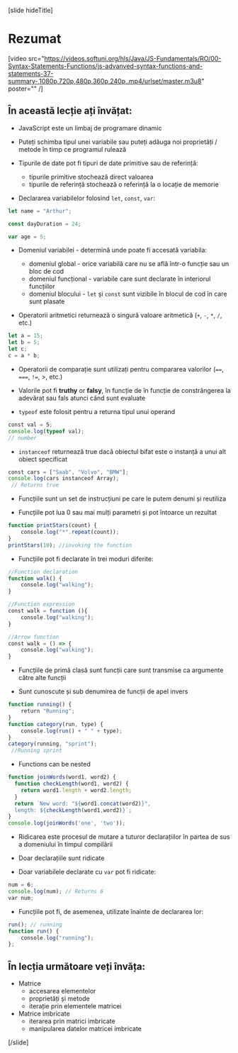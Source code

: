 [slide hideTitle]
# Rezumat

[video src="https://videos.softuni.org/hls/Java/JS-Fundamentals/RO/00-Syntax-Statements-Functions/js-advanved-syntax-functions-and-statements-37-summary-,1080p,720p,480p,360p,240p,.mp4/urlset/master.m3u8" poster="" /]

## În această lecție ați învățat:

- JavaScript este un limbaj de programare dinamic

- Puteți schimba tipul unei variabile sau puteți adăuga noi proprietăți / metode în timp ce programul rulează

- Tipurile de date pot fi tipuri de date primitive sau de referință:
   - tipurile primitive stochează direct valoarea
   - tipurile de referință stochează o referință la o locație de memorie

- Declararea variabilelor folosind `let`, `const`, `var`:

```js
let name = "Arthur";
```
```js
const dayDuration = 24;
```

```js
var age = 5;
```

- Domeniul variabilei - determină unde poate fi accesată variabila:
    - domeniul global - orice variabilă care nu se află într-o funcție sau un bloc de cod
    - domeniul funcțional - variabile care sunt declarate în interiorul funcțiilor
    - domeniul  blocului - `let` și `const` sunt vizibile în blocul de cod în care sunt plasate

- Operatorii aritmetici returnează o singură valoare aritmetică (`+`, `-`, `*`, `/`, etc.)

```js
let a = 15;
let b = 5;
let c;
c = a * b;
```
- Operatorii de comparație sunt utilizați pentru compararea valorilor (`==`, `===`, `!=`, >, etc.)

- Valorile pot fi **truthy** or **falsy**, în funcție de în funcție de constrângerea la adevărat sau fals atunci când sunt evaluate

- `typeof` este folosit pentru a returna tipul unui operand 

```js
const val = 5; 
console.log(typeof val);
// number
```

- `instanceof` returnează true dacă obiectul bifat este o instanță a unui alt obiect specificat

```js
const cars = ["Saab", "Volvo", "BMW"]; 
console.log(cars instanceof Array); 
 // Returns true
```

- Funcțiile sunt un set de instrucțiuni pe care le putem denumi și reutiliza

- Funcțiile pot lua 0 sau mai mulți parametri și pot întoarce un rezultat

```js
function printStars(count) {
    console.log("*".repeat(count));
}
printStars(10); //invoking the function
```

- Funcțiile pot fi declarate în trei moduri diferite:

```js
//Function declaration
function walk() {
    console.log("walking");
}
```

```js
//Function expression
const walk = function (){
    console.log("walking");
}
```

```js
//Arrow function
const walk = () => {
    console.log("walking");
}
```

- Funcțiile de primă clasă sunt funcții care sunt transmise ca argumente către alte funcții

- Sunt cunoscute și sub denumirea de funcții de apel invers

```js
function running() {
    return "Running";
}
function category(run, type) {
    console.log(run() + " " + type);
}
category(running, "sprint");
 //Running sprint
```
- Functions can be nested

```js
function joinWords(word1, word2) {
  function checkLength(word1, word2) {
    return word1.length + word2.length;
  }
  return `New word: "${word1.concat(word2)}",
  length: ${checkLength(word1,word2)}`;
}
console.log(joinWords('one', 'two'));
```

- Ridicarea este procesul de mutare a tuturor declarațiilor în partea de sus a domeniului în timpul compilării

- Doar declarațiile sunt ridicate

- Doar variabilele declarate cu `var` pot fi ridicate:

```js
num = 6;
console.log(num); // Returns 6
var num;
```
- Funcțiile pot fi, de asemenea, utilizate înainte de declararea lor:

```js
run(); // running
function run() {
    console.log("running");
};
```

## În lecția următoare veți învăța:

- Matrice
   - accesarea elementelor
   - proprietăți și metode
   - iterație prin elementele  matricei
- Matrice imbricate
   - iterarea prin matrici imbricate
   - manipularea datelor matricei imbricate

[/slide]
